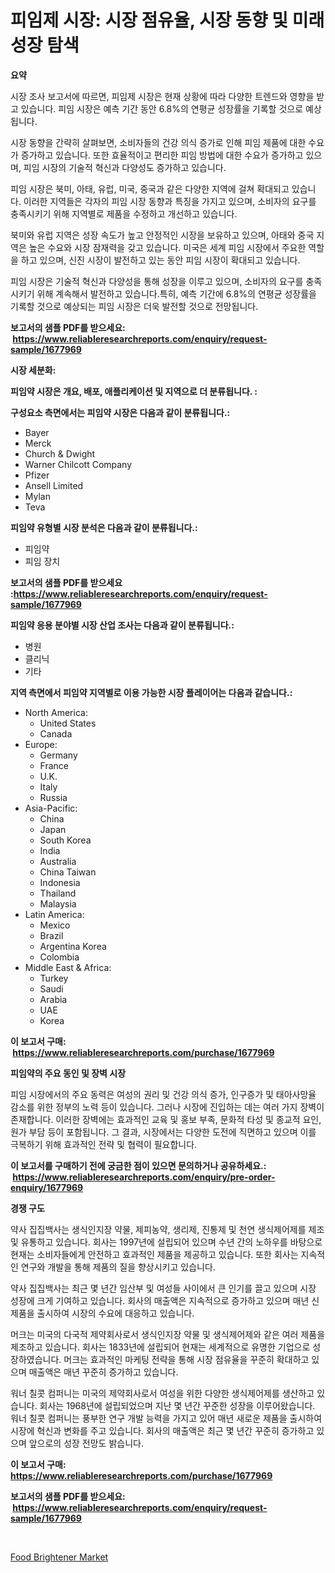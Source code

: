 <p><h1>피임제 시장: 시장 점유율, 시장 동향 및 미래 성장 탐색</h1></p><p><strong>요약</strong></p>
<p><p>시장 조사 보고서에 따르면, 피임제 시장은 현재 상황에 따라 다양한 트렌드와 영향을 받고 있습니다. 피임 시장은 예측 기간 동안 6.8%의 연평균 성장률을 기록할 것으로 예상됩니다.</p><p>시장 동향을 간략히 살펴보면, 소비자들의 건강 의식 증가로 인해 피임 제품에 대한 수요가 증가하고 있습니다. 또한 효율적이고 편리한 피임 방법에 대한 수요가 증가하고 있으며, 피임 시장의 기술적 혁신과 다양성도 증가하고 있습니다.</p><p>피임 시장은 북미, 아태, 유럽, 미국, 중국과 같은 다양한 지역에 걸쳐 확대되고 있습니다. 이러한 지역들은 각자의 피임 시장 동향과 특징을 가지고 있으며, 소비자의 요구를 충족시키기 위해 지역별로 제품을 수정하고 개선하고 있습니다.</p><p>북미와 유럽 지역은 성장 속도가 높고 안정적인 시장을 보유하고 있으며, 아태와 중국 지역은 높은 수요와 시장 잠재력을 갖고 있습니다. 미국은 세계 피임 시장에서 주요한 역할을 하고 있으며, 신진 시장이 발전하고 있는 동안 피임 시장이 확대되고 있습니다.</p><p>피임 시장은 기술적 혁신과 다양성을 통해 성장을 이루고 있으며, 소비자의 요구를 충족시키기 위해 계속해서 발전하고 있습니다.특히, 예측 기간에 6.8%의 연평균 성장률을 기록할 것으로 예상되는 피임 시장은 더욱 발전할 것으로 전망됩니다.</p></p>
<p><strong>보고서의 샘플 PDF를 받으세요: &nbsp;<a href="https://www.reliableresearchreports.com/enquiry/request-sample/1677969">https://www.reliableresearchreports.com/enquiry/request-sample/1677969</a></strong></p>
<p><strong>시장 세분화:</strong></p>
<p><strong> 피임약 시장은 개요, 배포, 애플리케이션 및 지역으로 더 분류됩니다. :</strong></p>
<p><strong>구성요소 측면에서는 피임약 시장은 다음과 같이 분류됩니다.:</strong></p>
<p><ul><li>Bayer</li><li>Merck</li><li>Church & Dwight</li><li>Warner Chilcott Company</li><li>Pfizer</li><li>Ansell Limited</li><li>Mylan</li><li>Teva</li></ul></p>
<p><strong> 피임약 유형별 시장 분석은 다음과 같이 분류됩니다.:</strong></p>
<p><ul><li>피임약</li><li>피임 장치</li></ul></p>
<p><strong>보고서의 샘플 PDF를 받으세요 :<a href="https://www.reliableresearchreports.com/enquiry/request-sample/1677969">https://www.reliableresearchreports.com/enquiry/request-sample/1677969</a></strong></p>
<p><strong> 피임약 응용 분야별 시장 산업 조사는 다음과 같이 분류됩니다.:</strong></p>
<p><ul><li>병원</li><li>클리닉</li><li>기타</li></ul></p>
<p><strong>지역 측면에서 피임약 지역별로 이용 가능한 시장 플레이어는 다음과 같습니다.:</strong></p>
<p><ul>
    <li>
        North America:
        <ul>
            <li>United States</li>
            <li>Canada</li>
        </ul>
    </li>
    <li>
        Europe:
        <ul>
            <li>Germany</li>
            <li>France</li>
            <li>U.K.</li>
            <li>Italy</li>
            <li>Russia</li>
        </ul>
    </li>
    <li>
        Asia-Pacific:
        <ul>
            <li>China</li>
            <li>Japan</li>
            <li>South Korea</li>
            <li>India</li>
            <li>Australia</li>
            <li>China Taiwan</li>
            <li>Indonesia</li>
            <li>Thailand</li>
            <li>Malaysia</li>
        </ul>
    </li>
    <li>
        Latin America:
        <ul>
            <li>Mexico</li>
            <li>Brazil</li>
            <li>Argentina Korea</li>
            <li>Colombia</li>
        </ul>
    </li>
    <li>
        Middle East & Africa:
        <ul>
            <li>Turkey</li>
            <li>Saudi</li>
            <li>Arabia</li>
            <li>UAE</li>
            <li>Korea</li>
        </ul>
    </li>
    </ul></p>
<p><strong>이 보고서 구매: &nbsp;<a href="https://www.reliableresearchreports.com/purchase/1677969">https://www.reliableresearchreports.com/purchase/1677969</a></strong></p>
<p><strong>피임약의 주요 동인 및 장벽 시장</strong></p>
<p><p>피임 시장에서의 주요 동력은 여성의 권리 및 건강 의식 증가, 인구증가 및 태아사망율 감소를 위한 정부의 노력 등이 있습니다. 그러나 시장에 진입하는 데는 여러 가지 장벽이 존재합니다. 이러한 장벽에는 효과적인 교육 및 홍보 부족, 문화적 타성 및 종교적 요인, 원가 부담 등이 포함됩니다. 그 결과, 시장에서는 다양한 도전에 직면하고 있으며 이를 극복하기 위해 효과적인 전략 및 협력이 필요합니다.</p></p>
<p><strong>이 보고서를 구매하기 전에 궁금한 점이 있으면 문의하거나 공유하세요.: &nbsp;<a href="https://www.reliableresearchreports.com/enquiry/pre-order-enquiry/1677969">https://www.reliableresearchreports.com/enquiry/pre-order-enquiry/1677969</a></strong></p>
<p><strong>경쟁 구도</strong></p>
<p><p>약사 집집백사는 생식인지장 약물, 제피농약, 생리제, 진통제 및 천연 생식제어제를 제조 및 유통하고 있습니다. 회사는 1997년에 설립되어 있으며 수년 간의 노하우를 바탕으로 현재는 소비자들에게 안전하고 효과적인 제품을 제공하고 있습니다. 또한 회사는 지속적인 연구와 개발을 통해 제품의 질을 향상시키고 있습니다.</p><p>약사 집집백사는 최근 몇 년간 임산부 및 여성들 사이에서 큰 인기를 끌고 있으며 시장 성장에 크게 기여하고 있습니다. 회사의 매출액은 지속적으로 증가하고 있으며 매년 신제품을 출시하여 시장의 수요에 대응하고 있습니다.</p><p>머크는 미국의 다국적 제약회사로서 생식인지장 약물 및 생식제어제와 같은 여러 제품을 제조하고 있습니다. 회사는 1833년에 설립되어 현재는 세계적으로 유명한 기업으로 성장하였습니다. 머크는 효과적인 마케팅 전략을 통해 시장 점유율을 꾸준히 확대하고 있으며 매출액은 매년 꾸준히 증가하고 있습니다.</p><p>워너 칠콧 컴퍼니는 미국의 제약회사로서 여성을 위한 다양한 생식제어제를 생산하고 있습니다. 회사는 1968년에 설립되었으며 지난 몇 년간 꾸준한 성장을 이루어왔습니다. 워너 칠콧 컴퍼니는 풍부한 연구 개발 능력을 가지고 있어 매년 새로운 제품을 출시하여 시장에 혁신과 변화를 주고 있습니다. 회사의 매출액은 최근 몇 년간 꾸준히 증가하고 있으며 앞으로의 성장 전망도 밝습니다.</p></p>
<p><strong>이 보고서 구매: &nbsp; <a href="https://www.reliableresearchreports.com/purchase/1677969">https://www.reliableresearchreports.com/purchase/1677969</a></strong></p>
<p><strong>보고서의 샘플 PDF를 받으세요: &nbsp;<a href="https://www.reliableresearchreports.com/enquiry/request-sample/1677969">https://www.reliableresearchreports.com/enquiry/request-sample/1677969</a></strong><strong></strong></p>
<p>&nbsp;</p>
<p><p><a href="https://picayune-night-cbd.notion.site/Food-Brightener-Market-Size-Market-Share-and-Global-Market-Analysis-Report-2024-2031-cc432337bf0f46268fbe06c09a93cc5f">Food Brightener Market</a></p></p>